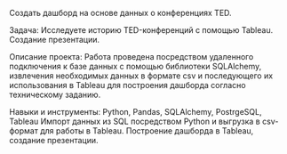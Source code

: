 Создать дашборд на основе данных о конференциях TED. 

Задача:
Исследуете историю TED-конференций с помощью Tableau. Создание презентации.

Описание проекта:
Работа проведена посредством удаленного подключения к базе данных с помощью библиотеки SQLAlchemy, извлечения необходимых данных в формате csv и последующего их использования в Tableau для построения дашборда согласно техническому заданию.

Навыки и инструменты:
Python, Pandas, SQLAlchemy, PostrgeSQL, Tableau
Импорт данных из SQL посредством Python и выгрузка в csv-формат для работы в Tableau. Построение дашборда в Tableau, создание презентации.
